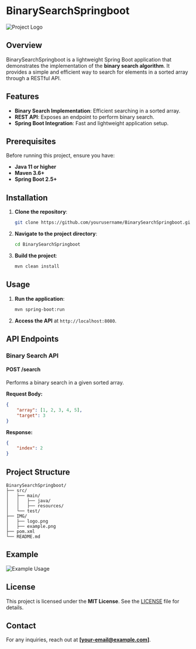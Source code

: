 # BinarySearchSpringboot

![Project Logo](IMG/logo.png)

## Overview
BinarySearchSpringboot is a lightweight Spring Boot application that demonstrates the implementation of the **binary search algorithm**. It provides a simple and efficient way to search for elements in a sorted array through a RESTful API.

## Features
- **Binary Search Implementation**: Efficient searching in a sorted array.
- **REST API**: Exposes an endpoint to perform binary search.
- **Spring Boot Integration**: Fast and lightweight application setup.

## Prerequisites
Before running this project, ensure you have:
- **Java 11 or higher**
- **Maven 3.6+**
- **Spring Boot 2.5+**

## Installation
1. **Clone the repository**:
    ```bash
    git clone https://github.com/yourusername/BinarySearchSpringboot.git
    ```
2. **Navigate to the project directory**:
    ```bash
    cd BinarySearchSpringboot
    ```
3. **Build the project**:
    ```bash
    mvn clean install
    ```

## Usage
1. **Run the application**:
    ```bash
    mvn spring-boot:run
    ```
2. **Access the API** at `http://localhost:8080`.

## API Endpoints
### **Binary Search API**
#### **POST /search**  
Performs a binary search in a given sorted array.

**Request Body:**
```json
{
    "array": [1, 2, 3, 4, 5],
    "target": 3
}
```

**Response:**
```json
{
    "index": 2
}
```

## Project Structure
```
BinarySearchSpringboot/
├── src/
│   ├── main/
│   │   ├── java/
│   │   ├── resources/
│   └── test/
├── IMG/
│   ├── logo.png
│   ├── example.png
├── pom.xml
└── README.md
```

## Example
![Example Usage](IMG/example.png)

## License
This project is licensed under the **MIT License**. See the [LICENSE](LICENSE) file for details.

## Contact
For any inquiries, reach out at **[your-email@example.com]**.

